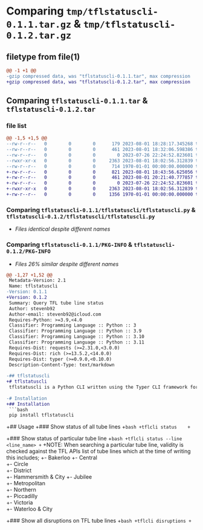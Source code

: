 # Comparing `tmp/tflstatuscli-0.1.1.tar.gz` & `tmp/tflstatuscli-0.1.2.tar.gz`

## filetype from file(1)

```diff
@@ -1 +1 @@
-gzip compressed data, was "tflstatuscli-0.1.1.tar", max compression
+gzip compressed data, was "tflstatuscli-0.1.2.tar", max compression
```

## Comparing `tflstatuscli-0.1.1.tar` & `tflstatuscli-0.1.2.tar`

### file list

```diff
@@ -1,5 +1,5 @@
--rw-r--r--   0        0        0      179 2023-08-01 18:28:17.345268 tflstatuscli-0.1.1/README.md
--rw-r--r--   0        0        0      461 2023-08-01 18:32:06.598386 tflstatuscli-0.1.1/pyproject.toml
--rw-r--r--   0        0        0        0 2023-07-26 22:24:52.823601 tflstatuscli-0.1.1/tflstatuscli/__init__.py
--rwxr-xr-x   0        0        0     2363 2023-08-01 18:02:56.312839 tflstatuscli-0.1.1/tflstatuscli/tflstatuscli.py
--rw-r--r--   0        0        0      714 1970-01-01 00:00:00.000000 tflstatuscli-0.1.1/PKG-INFO
+-rw-r--r--   0        0        0      821 2023-08-01 18:43:56.625056 tflstatuscli-0.1.2/README.md
+-rw-r--r--   0        0        0      461 2023-08-01 20:21:40.777857 tflstatuscli-0.1.2/pyproject.toml
+-rw-r--r--   0        0        0        0 2023-07-26 22:24:52.823601 tflstatuscli-0.1.2/tflstatuscli/__init__.py
+-rwxr-xr-x   0        0        0     2363 2023-08-01 18:02:56.312839 tflstatuscli-0.1.2/tflstatuscli/tflstatuscli.py
+-rw-r--r--   0        0        0     1356 1970-01-01 00:00:00.000000 tflstatuscli-0.1.2/PKG-INFO
```

### Comparing `tflstatuscli-0.1.1/tflstatuscli/tflstatuscli.py` & `tflstatuscli-0.1.2/tflstatuscli/tflstatuscli.py`

 * *Files identical despite different names*

### Comparing `tflstatuscli-0.1.1/PKG-INFO` & `tflstatuscli-0.1.2/PKG-INFO`

 * *Files 26% similar despite different names*

```diff
@@ -1,27 +1,52 @@
 Metadata-Version: 2.1
 Name: tflstatuscli
-Version: 0.1.1
+Version: 0.1.2
 Summary: Query TFL tube line status
 Author: stevenb92
 Author-email: stevenb92@icloud.com
 Requires-Python: >=3.9,<4.0
 Classifier: Programming Language :: Python :: 3
 Classifier: Programming Language :: Python :: 3.9
 Classifier: Programming Language :: Python :: 3.10
 Classifier: Programming Language :: Python :: 3.11
 Requires-Dist: requests (>=2.31.0,<3.0.0)
 Requires-Dist: rich (>=13.5.2,<14.0.0)
 Requires-Dist: typer (>=0.9.0,<0.10.0)
 Description-Content-Type: text/markdown
 
-## tflstatuscli
+# tflstatuscli
 tflstatuscli is a Python CLI written using the Typer CLI framework for querying the TFL Tube line statuses
 
-# Installation
+## Installation
 ```bash
 pip install tflstatuscli
 ```
 
+## Usage
+### Show status of all tube lines
+```bash
+tflcli status   
+```
 
+### Show status of particular tube line
+```bash
+tflcli status --line <line_name>
+```
+NOTE: When searching a particular tube line, validity is checked against the TFL APIs list of tube lines which at the time of writing this includes;
+- Bakerloo 
+- Central            
+- Circle             
+- District           
+- Hammersmith & City 
+- Jubilee            
+- Metropolitan                                         
+- Northern           
+- Piccadilly         
+- Victoria           
+- Waterloo & City
 
+### Show all disruptions on TFL tube lines
+```bash
+tflcli disruptions
+```
```

